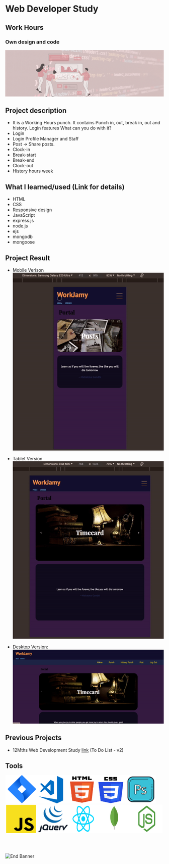 # Web Developer Study

## Work Hours 
### Own design and code

![Begin Banner](/Documentation/top-1200x350.gif)

## Project description
- It is a Working Hours punch. It contains Punch in, out, break in, out and history. Login features
What can you do with it?
- Login 
- Login Profile Manager and Staff
- Post -> Share posts. 
- Clock-in
- Break-start
- Break-end
- Clock-out
- History hours week

## What I learned/used (Link for details)
- HTML
- CSS 
- Responsive design
- JavaScript
- express.js
- node.js
- ejs
- mongodb
- mongoose

 ## Project Result 

* Mobile Verison <br>
![Begin Banner](/Documentation/mobile.gif)

* Tablet Version 
![Begin Banner](/Documentation/tablet.gif)

* Desktop Version: <br>
![Begin Banner](/Documentation/desktop.gif)





## Previous Projects
* 12Mths Web Development Study [link](https://github.com/pittyh6/to_do_list-v2.2-12mths-web_dev) (To Do List - v2)

<!-- 
## Management Tools
* Jira(Sprints) [link](https://github.com/pittyh6/freeCodeCamp-responsive_web_design-3-12Mths-WebDevStudy-2022-2023/tree/master/Sprint)
-->

## Tools
<img src= Documentation/jira.png  height="90" width="100" ><img src= Documentation/vscode.png  height="90" width="100"><img src= Documentation/html.png  height="90" width="90"><img src= Documentation/css.png  height="90" width="90"><img src= Documentation/photoshop.png  height="90" width="100"><img src= Documentation/js.png  height="90" width="100"><img src= Documentation/jquery.png  height="90" width="100"><img src= Documentation/react.png  height="90" width="100"><img src= Documentation/mongodb.png  height="90" width="100"><img src= Documentation/nodejs.png  height="90" width="100">


<br>
<!-- 
<p>The content belongs to <a href="...." target="_blank">....</a> </p>
<p>Do not use the files from my github account, but use the original content on the <a href="....." target="_blank">....</a> website.</p>
-->
<br>

![End Banner](/Documentation/botton-1200x350.gif)
